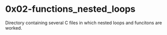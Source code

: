 # 0x02-functions_nested_loops

Directory containing several C files in which nested loops and funcitons are worked.